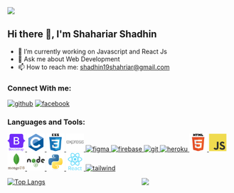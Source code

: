![](https://images.wallpapersden.com/image/download/programmer-eat-sleep-code-and-repeat_bG1rbWWUmZqaraWkpJRnamtlrWZpaWU.jpg)



## Hi there 👋, I'm Shahariar Shadhin


- 🔭 I’m currently working on Javascript and React Js 
- 💬 Ask me about Web Development 
- 📫 How to reach me: shadhin19shahriar@gmail.com 



<h3 align="left">Connect With me:</h3>

[<img src='https://cdn.jsdelivr.net/npm/simple-icons@3.0.1/icons/github.svg' alt='github' height='40'>](https://github.com/Shahariarshadhin)  [<img src='https://cdn.jsdelivr.net/npm/simple-icons@3.0.1/icons/facebook.svg' alt='facebook' height='40'>](https://www.facebook.com/shadhin.shahriar.72)




<!-- <img align="left" align-item="center" width="47%" src='https://github-readme-stats.vercel.app/api?username=Shahariarshadhin&show_icons=true&theme=aura' />
<img align="left" width="47%" src='https://github-readme-stats.vercel.app/api/top-langs/?username=Shahariarshadhin&theme=highcontrast' /> -->

<h3 align="left">Languages and Tools:</h3>
<p align="left"> <a href="https://getbootstrap.com" target="_blank" rel="noreferrer"> <img src="https://raw.githubusercontent.com/devicons/devicon/master/icons/bootstrap/bootstrap-plain-wordmark.svg" alt="bootstrap" width="40" height="40"/> </a> <a href="https://www.cprogramming.com/" target="_blank" rel="noreferrer"> <img src="https://raw.githubusercontent.com/devicons/devicon/master/icons/c/c-original.svg" alt="c" width="40" height="40"/> </a> <a href="https://www.w3schools.com/css/" target="_blank" rel="noreferrer"> <img src="https://raw.githubusercontent.com/devicons/devicon/master/icons/css3/css3-original-wordmark.svg" alt="css3" width="40" height="40"/> </a> <a href="https://expressjs.com" target="_blank" rel="noreferrer"> <img src="https://raw.githubusercontent.com/devicons/devicon/master/icons/express/express-original-wordmark.svg" alt="express" width="40" height="40"/> </a> <a href="https://www.figma.com/" target="_blank" rel="noreferrer"> <img src="https://www.vectorlogo.zone/logos/figma/figma-icon.svg" alt="figma" width="40" height="40"/> </a> <a href="https://firebase.google.com/" target="_blank" rel="noreferrer"> <img src="https://www.vectorlogo.zone/logos/firebase/firebase-icon.svg" alt="firebase" width="40" height="40"/> </a> <a href="https://git-scm.com/" target="_blank" rel="noreferrer"> <img src="https://www.vectorlogo.zone/logos/git-scm/git-scm-icon.svg" alt="git" width="40" height="40"/> </a> <a href="https://heroku.com" target="_blank" rel="noreferrer"> <img src="https://www.vectorlogo.zone/logos/heroku/heroku-icon.svg" alt="heroku" width="40" height="40"/> </a> <a href="https://www.w3.org/html/" target="_blank" rel="noreferrer"> <img src="https://raw.githubusercontent.com/devicons/devicon/master/icons/html5/html5-original-wordmark.svg" alt="html5" width="40" height="40"/> </a> <a href="https://developer.mozilla.org/en-US/docs/Web/JavaScript" target="_blank" rel="noreferrer"> <img src="https://raw.githubusercontent.com/devicons/devicon/master/icons/javascript/javascript-original.svg" alt="javascript" width="40" height="40"/> </a> <a href="https://www.mongodb.com/" target="_blank" rel="noreferrer"> <img src="https://raw.githubusercontent.com/devicons/devicon/master/icons/mongodb/mongodb-original-wordmark.svg" alt="mongodb" width="40" height="40"/> </a> <a href="https://nodejs.org" target="_blank" rel="noreferrer"> <img src="https://raw.githubusercontent.com/devicons/devicon/master/icons/nodejs/nodejs-original-wordmark.svg" alt="nodejs" width="40" height="40"/> </a> <a href="https://www.python.org" target="_blank" rel="noreferrer"> <img src="https://raw.githubusercontent.com/devicons/devicon/master/icons/python/python-original.svg" alt="python" width="40" height="40"/> </a> <a href="https://reactjs.org/" target="_blank" rel="noreferrer"> <img src="https://raw.githubusercontent.com/devicons/devicon/master/icons/react/react-original-wordmark.svg" alt="react" width="40" height="40"/> </a> <a href="https://tailwindcss.com/" target="_blank" rel="noreferrer"> <img src="https://www.vectorlogo.zone/logos/tailwindcss/tailwindcss-icon.svg" alt="tailwind" width="40" height="40"/> </a> </p>



<img align="right" width="40%" src='https://user-images.githubusercontent.com/79417172/171816465-47f45fe3-a7eb-46a8-ab12-f7eefc86f8f5.gif' />

 [![Top Langs](https://github-readme-stats.vercel.app/api/top-langs/?username=Shahariarshadhin&theme=highcontrast)](https://github.com/anuraghazra/github-readme-stats)

<!-- ![Shadhin's GitHub stats](https://github-readme-stats.vercel.app/api?username=Shahariarshadhin&show_icons=true&theme=aura) -->


<!-- ![GitHub Activity Graph](https://activity-graph.herokuapp.com/graph?username=Shahariarshadhin&theme=react-dark)  -->

<!-- ![GitHub metrics](https://metrics.lecoq.io/Shahariarshadhin)  --> 

<!-- ![GitHub streak stats](https://github-readme-streak-stats.herokuapp.com/?user=Shahariarshadhin)   -->
<!-- [![GitHub Streak](https://github-readme-streak-stats.herokuapp.com/?user=Shahariarshadhin&theme=highcontrast)](https://git.io/streak-stats) -->

 <!-- ![Profile views](https://gpvc.arturio.dev/Shahariarshadhin)  -->

<!-- [![trophy](https://github-profile-trophy.vercel.app/?username=Shahariarshadhin)](https://github.com/ryo-ma/github-profile-trophy) -->
